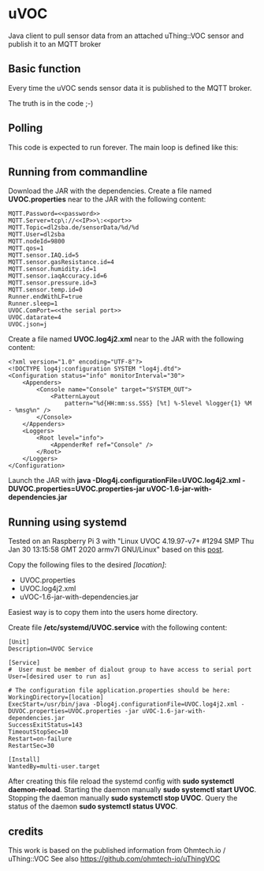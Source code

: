 
# uVOC
Java client to pull sensor data from an attached uThing::VOC sensor and publish it to an MQTT broker

## Basic function
Every time the uVOC sends sensor data it is published to the MQTT broker.

The truth is in the code ;-)

## Polling
This code is expected to run forever. The main loop is defined like this:

## Running from commandline
Download the JAR with the dependencies.
Create a file named **UVOC.properties** near to the JAR with the following content:
```
MQTT.Password=<<password>>
MQTT.Server=tcp\://<<IP>>\:<<port>>
MQTT.Topic=dl2sba.de/sensorData/%d/%d
MQTT.User=dl2sba
MQTT.nodeId=9800
MQTT.qos=1
MQTT.sensor.IAQ.id=5
MQTT.sensor.gasResistance.id=4
MQTT.sensor.humidity.id=1
MQTT.sensor.iaqAccuracy.id=6
MQTT.sensor.pressure.id=3
MQTT.sensor.temp.id=0
Runner.endWithLF=true
Runner.sleep=1
UVOC.ComPort=<<the serial port>>
UVOC.datarate=4
UVOC.json=j
```
Create a file named **UVOC.log4j2.xml** near to the JAR with the following content:
```
<?xml version="1.0" encoding="UTF-8"?>
<!DOCTYPE log4j:configuration SYSTEM "log4j.dtd">
<Configuration status="info" monitorInterval="30">
	<Appenders>
		<Console name="Console" target="SYSTEM_OUT">
			<PatternLayout
				pattern="%d{HH:mm:ss.SSS} [%t] %-5level %logger{1} %M - %msg%n" />
		</Console>
	</Appenders>
	<Loggers>
		<Root level="info">
			<AppenderRef ref="Console" />
		</Root>
	</Loggers>
</Configuration>
```
Launch the JAR with **java -Dlog4j.configurationFile=UVOC.log4j2.xml -DUVOC.properties=UVOC.properties-jar uVOC-1.6-jar-with-dependencies.jar**


## Running using systemd
Tested on an Raspberry Pi 3 with "Linux UVOC 4.19.97-v7+ #1294 SMP Thu Jan 30 13:15:58 GMT 2020 armv7l GNU/Linux" based on this [post](https://stackoverflow.com/questions/21503883/spring-boot-application-as-a-service/22121547#22121547).

Copy the following files to the desired *[location]*:
 - UVOC.properties
 - UVOC.log4j2.xml
 - uVOC-1.6-jar-with-dependencies.jar

Easiest way is to copy them into the users home directory.

Create file **/etc/systemd/UVOC.service** with the following content:
```
[Unit]
Description=UVOC Service

[Service]
#  User must be member of dialout group to have access to serial port
User=[desired user to run as]

# The configuration file application.properties should be here:
WorkingDirectory=[location]
ExecStart=/usr/bin/java -Dlog4j.configurationFile=UVOC.log4j2.xml -DUVOC.properties=UVOC.properties -jar uVOC-1.6-jar-with-dependencies.jar
SuccessExitStatus=143
TimeoutStopSec=10
Restart=on-failure
RestartSec=30

[Install]
WantedBy=multi-user.target
```
After creating this file reload the systemd config with **sudo systemctl daemon-reload**.
Starting the daemon manually **sudo systemctl start UVOC**.
Stopping the daemon manually **sudo systemctl stop UVOC**.
Query the status of the daemon  **sudo systemctl status UVOC**.


## credits
This work is based on the published information from Ohmtech.io  / uThing::VOC
See also https://github.com/ohmtech-io/uThingVOC
